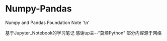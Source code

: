 # Numpy-Pandas
Numpy and Pandas Foundation Note '\n'

基于Jupyter_Notebook的学习笔记
感谢up主--“莫烦Python”
部分内容源于网络
